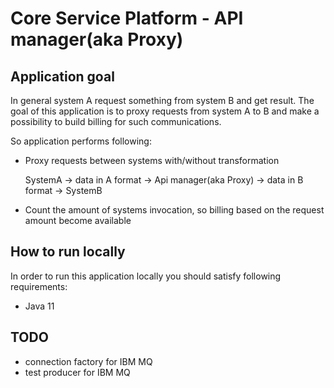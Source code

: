 # Core Service Platform - API manager(aka Proxy)

## Application goal
In general system A request something from system B and get result. The goal of this application is to proxy requests from 
system A to B and make a possibility to build billing for such communications. 

So application performs following:
 - Proxy requests between systems with/without transformation
 
    SystemA -> data in A format -> Api manager(aka Proxy) -> data in B format -> SystemB
 - Count the amount of systems invocation, so billing based on the request amount become available 
    
## How to run locally
In order to run this application locally you should satisfy following requirements:
 - Java 11
 

## TODO
- connection factory for IBM MQ
- test producer for IBM MQ